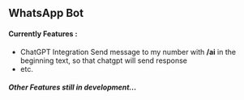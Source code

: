 ## WhatsApp Bot

#### Currently Features :
- ChatGPT Integration
   Send message to my number with **/ai** in the beginning text, so that chatgpt will send response
- etc.

##### Other Features still in development...